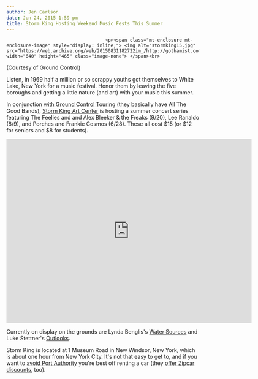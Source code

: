 ```yaml
---
author: Jen Carlson
date: Jun 24, 2015 1:59 pm
title: Storm King Hosting Weekend Music Fests This Summer
---
```


	
										<p><span class="mt-enclosure mt-enclosure-image" style="display: inline;"> <img alt="stormking15.jpg" src="https://web.archive.org/web/20150831182722im_/http://gothamist.com/attachments/arts_jen/stormking15.jpg" width="640" height="465" class="image-none"> </span><br>
<span class="photo_caption">(Courtesy of Ground Control)</span></p>

<p>Listen, in 1969 half a million or so scrappy youths got themselves to White Lake, New York for a music festival. Honor them by leaving the five boroughs and getting a little nature (and art) with your music this summer. </p>

<p>In conjunction <a href="https://web.archive.org/web/20150831182722/http://www.groundcontroltouring.com/news/storm-king-art-center-and-ground-control-touring-announce-2015-summer-serie">with Ground Control Touring</a> (they basically have All The Good Bands), <a href="https://web.archive.org/web/20150831182722/http://www.stormking.org/">Storm King Art Center</a> is hosting a summer concert series featuring The Feelies and and Alex Bleeker &amp; the Freaks (9/20), Lee Ranaldo (8/9), and Porches and Frankie Cosmos (6/28). These all cost $15 (or $12 for seniors and $8 for students).</p>

<p><iframe width="640" height="480" src="https://web.archive.org/web/20150831182722if_/https://www.youtube.com/embed/QI4m0PZF1kw" frameborder="0" allowfullscreen></iframe></p>

<p>Currently on display on the grounds are Lynda Benglis&apos;s <a href="https://web.archive.org/web/20150831182722/http://benglis.stormking.org/">Water Sources</a> and Luke Stettner&apos;s <a href="https://web.archive.org/web/20150831182722/http://stettner.stormking.org/">Outlooks</a>.</p>

<p>Storm King is located at 1 Museum Road in New Windsor, New York, which is about one hour from New York City. It&apos;s not that easy to get to, and if you want to <a href="https://web.archive.org/web/20150831182722/http://gothamist.com/2014/10/22/port_authority_once_nice.php">avoid Port Authority</a> you&apos;re best off renting a car (they <a href="https://web.archive.org/web/20150831182722/http://www.stormking.org/visit/">offer Zipcar discounts</a>, too).</p>					
										
									
				